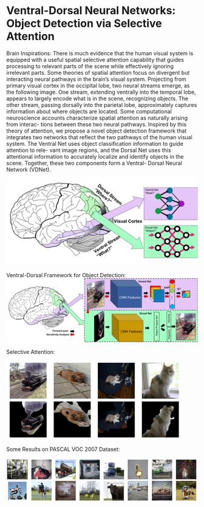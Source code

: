 # Ventral-Dorsal Neural Networks: Object Detection via Selective Attention
Brain Inspirations: 
There is much evidence that the human visual system is equipped with a useful spatial selective attention capability that guides processing to relevant parts of the scene while effectively ignoring irrelevant parts. Some theories of spatial attention focus on divergent but interacting neural pathways in the brain’s visual system. Projecting from primary visual cortex in the occipital lobe, two neural streams emerge, as the following image. One stream, extending ventrally into the temporal lobe, appears to largely encode what is in the scene, recognizing objects. The other stream, passing dorsally into the parietal lobe, approximately captures information about where objects are located. Some computational neuroscience accounts characterize spatial attention as naturally arising from interac- tions between these two neural pathways. Inspired by this theory of attention, we propose a novel object detection framework that integrates two networks that reflect the two pathways of the human visual system. The Ventral Net uses object classification information to guide attention to rele- vant image regions, and the Dorsal Net uses this attentional information to accurately localize and identify objects in the scene. Together, these two components form a Ventral- Dorsal Neural Network (VDNet).

![Alt text](./Net/brain0.png?raw=true "Title")

Ventral-Dorsal Framework for Object Detection:
![Alt text](./Net/VDNet.png?raw=true "Title")

Selective Attention:

![Alt text](./Net/sa.png)

Some Results on PASCAL VOC 2007 Dataset:

![Alt text](./Net/voc.png)
